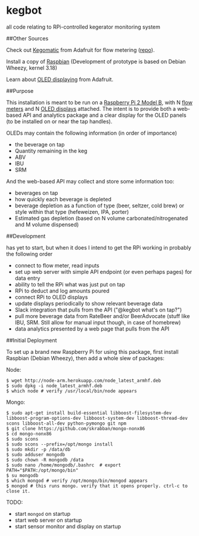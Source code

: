 # kegbot

all code relating to RPi-controlled kegerator monitoring system

##Other Sources

Check out [Kegomatic](https://learn.adafruit.com/adafruit-keg-bot/overview) from Adafruit for flow metering ([repo](https://github.com/adafruit/Kegomatic)).

Install a copy of [Raspbian](https://www.raspberrypi.org/downloads/) (Development of prototype is based on Debian Wheezy, kernel 3.18)

Learn about [OLED displaying](https://learn.adafruit.com/adafruit-1-5-color-oled-breakout-board) from Adafruit.

##Purpose

This installation is meant to be run on a [Raspberry Pi 2 Model B](https://www.adafruit.com/products/2358), with N [flow meters](https://www.adafruit.com/product/828) and N [OLED displays](https://www.adafruit.com/product/1431) attached. The intent is to provide both a web-based API and analytics package and a clear display for the OLED panels (to be installed on or near the tap handles).

OLEDs may contain the following information (in order of importance)

- the beverage on tap
- Quantity remaining in the keg
- ABV
- IBU
- SRM

And the web-based API may collect and store some information too:

- beverages on tap
- how quickly each beverage is depleted
- beverage depletion as a function of type (beer, seltzer, cold brew) or style within that type (hefeweizen, IPA, porter)
- Estimated gas depletion (based on N volume carbonated/nitrogenated and M volume dispensed)

##Development

has yet to start, but when it does I intend to get the RPi working in probably the following order

- connect to flow meter, read inputs
- set up web server with simple API endpoint (or even perhaps pages) for data entry
- ability to tell the RPi what was just put on tap
- RPi to deduct and log amounts poured
- connect RPi to OLED displays
- update displays periodically to show relevant beverage data
- Slack integration that pulls from the API ("@kegbot what's on tap?")
- pull more beverage data from RateBeer and/or BeerAdvocate (stuff like IBU, SRM. Still allow for manual input though, in case of homebrew)
- data analytics presented by a web page that pulls from the API


##Initial Deployment

To set up a brand new Raspberry Pi for using this package, first install Raspbian (Debian Wheezy), then add a whole slew of packages:

Node:

    $ wget http://node-arm.herokuapp.com/node_latest_armhf.deb
    $ sudo dpkg -i node_latest_armhf.deb
    $ which node # verify /usr/local/bin/node appears

Mongo:

    $ sudo apt-get install build-essential libboost-filesystem-dev libboost-program-options-dev libboost-system-dev libboost-thread-dev scons libboost-all-dev python-pymongo git npm
    $ git clone https://github.com/skrabban/mongo-nonx86
    $ cd mongo-nonx86
    $ sudo scons
    $ sudo scons --prefix=/opt/mongo install
    $ sudo mkdir -p /data/db
    $ sudo adduser mongodb
    $ sudo chown -R mongodb /data
    $ sudo nano /home/mongodb/.bashrc  # export PATH="$PATH:/opt/mongo/bin"
    $ su mongodb
    $ which mongod # verify /opt/mongo/bin/mongod appears
    $ mongod # this runs mongo. verify that it opens properly. ctrl-c to close it.

TODO:

- start `mongod` on startup
- start web server on startup
- start sensor monitor and display on startup
